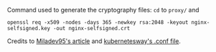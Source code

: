 Command used to generate the cryptography files: `cd` to `proxy/` and
```
openssl req -x509 -nodes -days 365 -newkey rsa:2048 -keyout nginx-selfsigned.key -out nginx-selfsigned.crt
```

Credits to [Miladev95's article](https://medium.com/@miladev95/nginx-with-self-signed-certificate-on-docker-a514bb1a4061) and [kubernetesway's .conf file](https://github.com/kubernetesway/DevOps/blob/main/nginx.conf).
